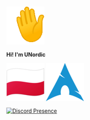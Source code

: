 ![Wave](https://github.com/UNordicc/UNordicc/blob/main/wave.gif)

**Hi! I'm UNordic**

![Poland](https://github.com/UNordicc/UNordicc/blob/main/pl.png) ![Arch](https://github.com/UNordicc/UNordicc/blob/main/arch.png)


[![Discord Presence](https://lanyard.cnrad.dev/api/265102629082890240)](https://discord.com/users/265102629082890240)
